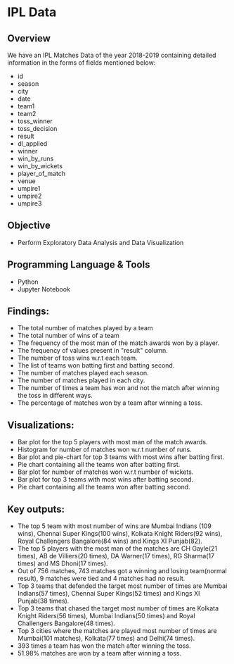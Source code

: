 # IPL Data 

## Overview
We have an IPL Matches Data of the year 2018-2019 containing detailed information in the forms of fields mentioned below: 

- id	
- season	
- city	
- date	
- team1	
- team2	
- toss_winner	
- toss_decision	
- result	
- dl_applied	
- winner	
- win_by_runs	
- win_by_wickets	
- player_of_match	
- venue	
- umpire1	
- umpire2	
- umpire3

## Objective
- Perform Exploratory Data Analysis and Data Visualization

## Programming Language & Tools
- Python 
- Jupyter Notebook

## Findings:
- The total number of matches played by a team
- The total number of wins of a team
- The frequency of the most man of the match awards won by a player.
- The frequency of values present in "result" column.
- The number of toss wins w.r.t each team.
- The list of teams won batting first and batting second. 
- The number of matches played each season.
- The number of matches played in each city. 
- The number of times a team has won and not the match after winning the toss in different ways.
- The percentage of matches won by a team after winning a toss.

## Visualizations:
- Bar plot for the top 5 players with most man of the match awards.
- Histogram for number of matches won w.r.t number of runs.
- Bar plot and pie-chart for top 3 teams with most wins after batting first. 
- Pie chart containing all the teams won after batting first.
- Bar plot for number of matches won w.r.t number of wickets.
- Bar plot for top 3 teams with most wins after batting second.
- Pie chart containing all the teams won after batting second. 

## Key outputs:
- The top 5 team with most number of wins are Mumbai Indians (109 wins), Chennai Super Kings(100 wins), Kolkata Knight Riders(92 wins), Royal Challengers Bangalore(84 wins) and Kings XI Punjab(82).
- The top 5 players with the most man of the matches are CH Gayle(21 times), AB de Villiers(20 times), DA Warner(17 times), RG Sharma(17 times) and MS Dhoni(17 times).
- Out of 756 matches, 743 matches got a winning and losing team(normal result), 9 matches were tied and 4 matches had no result.
- Top 3 teams that defended the target most number of times are Mumbai Indians(57 times), Chennai Super Kings(52 times) and Kings XI Punjab(38 times).
- Top 3 teams that chased the target most number of times are Kolkata Knight Riders(56 times), Mumbai Indians(50 times) and Royal Challengers Bangalore(48 times).
- Top 3 cities where the matches are played most number of times are Mumbai(101 matches), Kolkata(77 times) and Delhi(74 times).
- 393 times a team has won the match after winning the toss.
- 51.98% matches are won by a team after winning a toss.

